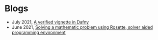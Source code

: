 # Blogs
* July 2021, [A verified vignette in Dafny](https://rdivyanshu.github.iodafny.html) 
* June 2021, [Solving  a mathematic problem using Rosette, solver aided programming environment](https://rdivyanshu.github.io/ma122.html)


